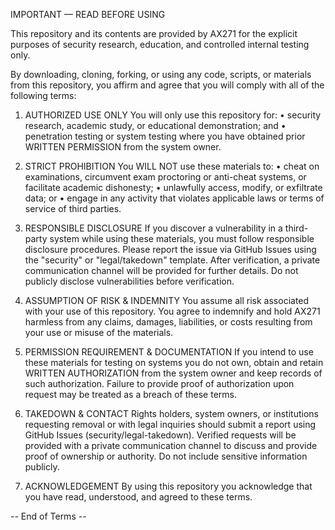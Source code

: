 IMPORTANT — READ BEFORE USING

This repository and its contents are provided by AX271 for the explicit purposes of security research, education, and controlled internal testing only.

By downloading, cloning, forking, or using any code, scripts, or materials from this repository, you affirm and agree that you will comply with all of the following terms:

1) AUTHORIZED USE ONLY
You will only use this repository for:
   • security research, academic study, or educational demonstration; and
   • penetration testing or system testing where you have obtained prior WRITTEN PERMISSION from the system owner.

2) STRICT PROHIBITION
You WILL NOT use these materials to:
   • cheat on examinations, circumvent exam proctoring or anti-cheat systems, or facilitate academic dishonesty;
   • unlawfully access, modify, or exfiltrate data; or
   • engage in any activity that violates applicable laws or terms of service of third parties.

3) RESPONSIBLE DISCLOSURE
If you discover a vulnerability in a third-party system while using these materials, you must follow responsible disclosure procedures. Please report the issue via GitHub Issues using the "security" or "legal/takedown" template. After verification, a private communication channel will be provided for further details. Do not publicly disclose vulnerabilities before verification.

4) ASSUMPTION OF RISK & INDEMNITY
You assume all risk associated with your use of this repository. You agree to indemnify and hold AX271 harmless from any claims, damages, liabilities, or costs resulting from your use or misuse of the materials.

5) PERMISSION REQUIREMENT & DOCUMENTATION
If you intend to use these materials for testing on systems you do not own, obtain and retain WRITTEN AUTHORIZATION from the system owner and keep records of such authorization. Failure to provide proof of authorization upon request may be treated as a breach of these terms.

6) TAKEDOWN & CONTACT
Rights holders, system owners, or institutions requesting removal or with legal inquiries should submit a report using GitHub Issues (security/legal-takedown). Verified requests will be provided with a private communication channel to discuss and provide proof of ownership or authority. Do not include sensitive information publicly.

7) ACKNOWLEDGEMENT
By using this repository you acknowledge that you have read, understood, and agreed to these terms.

-- End of Terms --
